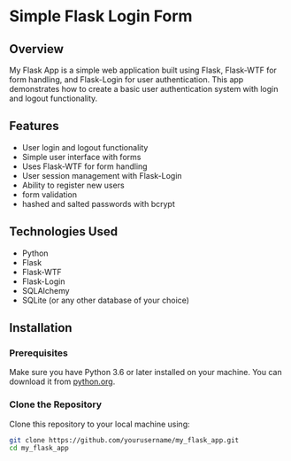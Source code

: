 # Simple Flask Login Form

## Overview

My Flask App is a simple web application built using Flask, Flask-WTF for form handling, and Flask-Login for user authentication. This app demonstrates how to create a basic user authentication system with login and logout functionality.

## Features

- User login and logout functionality
- Simple user interface with forms
- Uses Flask-WTF for form handling
- User session management with Flask-Login
- Ability to register new users
- form validation
- hashed and salted passwords with bcrypt

## Technologies Used

- Python
- Flask
- Flask-WTF
- Flask-Login
- SQLAlchemy
- SQLite (or any other database of your choice)

## Installation

### Prerequisites

Make sure you have Python 3.6 or later installed on your machine. You can download it from [python.org](https://www.python.org/downloads/).

### Clone the Repository

Clone this repository to your local machine using:

```bash
git clone https://github.com/yourusername/my_flask_app.git
cd my_flask_app
